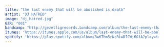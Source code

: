 ```yaml
---
title: "the last enemy that will be abolished is death"
artist: "DJ HATRED"
image: "dj_hatred.jpg"
GZR: "001"
bandcamp: "http://gezelligrecords.bandcamp.com/album/the-last-enemy-that-will-be-abolished-is-death"
itunes: 'https://itunes.apple.com/us/album/last-enemy-that-will-be-abolished/id1126363901'
spotify: 'https://play.spotify.com/album/3w6Thm5rNcRLwDICWj6OfA?play=true&utm_source=open.spotify.com&utm_medium=open'
---
```

